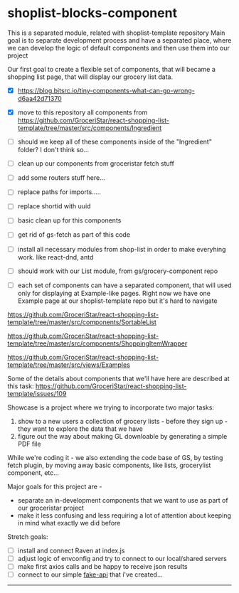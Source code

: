 # shoplist-blocks-component

This is a separated module, related with shoplist-template repository
Main goal is to separate development process and have a separated place, where we can develop the logic of default components and then use them into our project

Our first goal to create a flexible set of components, that will became a shopping list page, that will display our grocery list data.

- [x] https://blog.bitsrc.io/tiny-components-what-can-go-wrong-d6aa42d71370
- [x] move to this repository all components from https://github.com/GroceriStar/react-shopping-list-template/tree/master/src/components/Ingredient


- [ ] should we keep all of these components inside of the "Ingredient" folder? I don't think so...
- [ ] clean up our components from groceristar fetch stuff
- [ ] add some routers stuff here...
- [ ] replace paths for imports.....
- [ ] replace shortid with uuid
- [ ] basic clean up for this components
- [ ] get rid of gs-fetch as part of this code
- [ ] install all necessary modules from shop-list in order to make everyhing work. like react-dnd, antd

- [ ] should work with our List module, from gs/grocery-component repo
- [ ] each set of components can have a separated component, that will used only for displaying at Example-like pages.
Right now we have one Example page at our shoplist-template repo but it's hard to navigate



https://github.com/GroceriStar/react-shopping-list-template/tree/master/src/components/SortableList

https://github.com/GroceriStar/react-shopping-list-template/tree/master/src/components/ShoppingItemWrapper

https://github.com/GroceriStar/react-shopping-list-template/tree/master/src/views/Examples


Some of the details about components that we'll have here are described at this task: https://github.com/GroceriStar/react-shopping-list-template/issues/109


Showcase is a project where we trying to incorporate two major tasks:
1. show to a new users a collection of grocery lists - before they sign up - they want to explore the data that we have
2. figure out the way about making GL downloable by generating a simple PDF file


<!--
[![Build Status](https://travis-ci.org/GroceriStar/showcase.svg?branch=master)](https://travis-ci.org/GroceriStar/showcase) -->


While we're coding it - we also extending the code base of GS, by testing fetch plugin, by moving away basic components, like lists, grocerylist component, etc...

Major goals for this project are -
* separate an in-development components that we want to use as part of our groceristar project
* make it less confusing and less requiring a lot of attention about keeping in mind what exactly we did before

Stretch goals:
- [ ] install and connect Raven at index.js
- [ ] adjust logic of envconfig and try to connect to our local/shared servers
- [ ] make first axios calls and be happy to receive json results
- [ ] connect to our simple [fake-api](https://github.com/GroceriStar/fake-api) that i've created...

---
